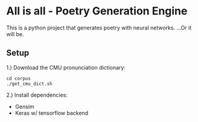 # All is all - Poetry Generation Engine

This is a python project that generates poetry with neural networks. ...Or it will be.

## Setup

1.) Download the CMU pronunciation dictionary:

	cd corpus
	./get_cmu_dict.sh
	
2.) Install dependencies: 

* Gensim
* Keras w/ tensorflow backend


